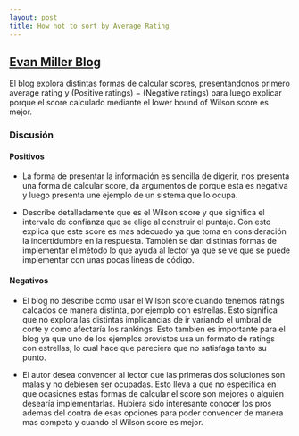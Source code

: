 ```yaml
---
layout: post
title: How not to sort by Average Rating
---
```


## [Evan Miller Blog](http://www.evanmiller.org/how-not-to-sort-by-average-rating.html)

El blog explora distintas formas de calcular scores, presentandonos primero average rating y (Positive ratings) − (Negative ratings) para luego explicar porque el score calculado mediante el lower bound of Wilson score es mejor.

### Discusión

#### Positivos

* La forma de presentar la información es sencilla de digerir, nos presenta una forma de calcular score, da argumentos de porque esta es negativa y luego presenta une ejemplo de un sistema que lo ocupa.

* Describe detalladamente que es el Wilson score y que significa el intervalo de confianza que se elige al construir el puntaje. Con esto explica que este score es mas adecuado ya que toma en consideración la incertidumbre en la respuesta. También se dan distintas formas de implementar el método lo que ayuda al lector ya que se ve que se puede implementar con unas pocas lineas de código.

#### Negativos

* El blog no describe como usar el Wilson score cuando tenemos ratings calcados de manera distinta, por ejemplo con estrellas. Esto significa que no explora las distintas implicancias de ir variando el umbral de corte y como afectaría los rankings. Esto tambien es importante para el blog ya que uno de los ejemplos provistos usa un formato de ratings con estrellas, lo cual hace que pareciera que no satisfaga tanto su punto.

* El autor desea convencer al lector que las primeras dos soluciones son malas y no debiesen ser ocupadas. Esto lleva a que no especifica en que ocasiones estas formas de calcular el score son mejores o alguien desearía implementarlas. Hubiera sido interesante conocer los pros ademas del contra de esas opciones para poder convencer de manera mas competa y cuando el Wilson score es mejor. 
